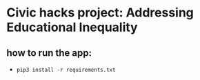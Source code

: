 # Civic hacks project: Addressing Educational Inequality

## how to run the app:

- `pip3 install -r requirements.txt`
